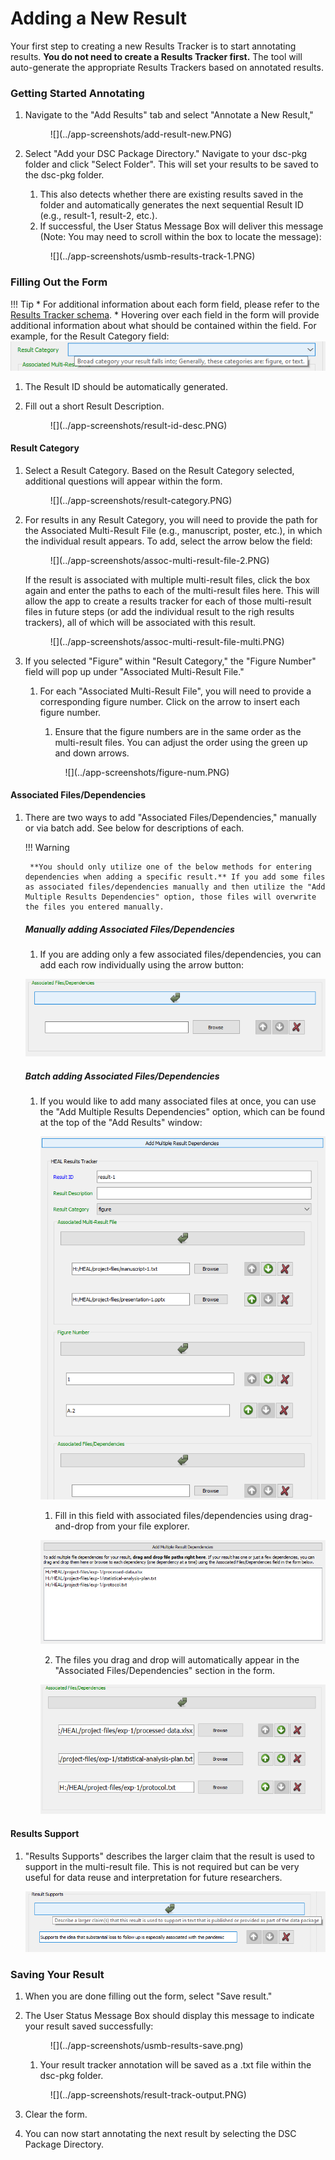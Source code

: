 # Adding a New Result

Your first step to creating a new Results Tracker is to start annotating results. **You do not need to create a Results Tracker first.** The tool will auto-generate the appropriate Results Trackers based on annotated results.

### Getting Started Annotating

1. Navigate to the "Add Results" tab and select "Annotate a New Result,"
    
    <figure markdown>
        ![](../app-screenshots/add-result-new.PNG)
        <figcaption></figcaption>
    </figure>

2. Select "Add your DSC Package Directory." Navigate to your dsc-pkg folder and click "Select Folder". This will set your results to be saved to the dsc-pkg folder.
    1. This also detects whether there are existing results saved in the folder and automatically generates the next sequential Result ID (e.g., result-1, result-2, etc.).
    2. If successful, the User Status Message Box will deliver this message (Note: You may need to scroll within the box to locate the message):

    <figure markdown>
        ![](../app-screenshots/usmb-results-track-1.PNG)
        <figcaption></figcaption>
    </figure>
    
### Filling Out the Form

!!! Tip
    * For additional information about each form field, please refer to the [Results Tracker schema](../schemas/md_results_tracker.md).
    * Hovering over each field in the form will provide additional information about what should be contained within the field. For example, for the Result Category field:
        ![](../app-screenshots/tooltip-ex.PNG)

1. The Result ID should be automatically generated.
2. Fill out a short Result Description.

    <figure markdown>
        ![](../app-screenshots/result-id-desc.PNG)
        <figcaption></figcaption>
    </figure>

#### Result Category

1. Select a Result Category. Based on the Result Category selected, additional questions will appear within the form.

    <figure markdown>
        ![](../app-screenshots/result-category.PNG)
        <figcaption></figcaption>
    </figure>

2. For results in any Result Category, you will need to provide the path for the Associated Multi-Result File (e.g., manuscript, poster, etc.), in which the individual result appears. To add, select the arrow below the field:

    <figure markdown>
        ![](../app-screenshots/assoc-multi-result-file-2.PNG)
        <figcaption></figcaption>
    </figure>
        
    If the result is associated with multiple multi-result files, click the box again and enter the paths to each of the multi-result files here. This will allow the app to create a results tracker for each of those multi-result files in future steps (or add the individual result to the righ results trackers), all of which will be associated with this result.

    <figure markdown>
        ![](../app-screenshots/assoc-multi-result-file-multi.PNG)
        <figcaption></figcaption>
    </figure>
        
3. If you selected "Figure" within "Result Category," the "Figure Number" field will pop up under "Associated Multi-Result File."
    1. For each "Associated Multi-Result File", you will need to provide a corresponding figure number. Click on the arrow to insert each figure number. 
        1. Ensure that the figure numbers are in the same order as the multi-result files. You can adjust the order using the green up and down arrows.
        
        <figure markdown>
            ![](../app-screenshots/figure-num.PNG)
            <figcaption></figcaption>
        </figure>
        
#### Associated Files/Dependencies

1. There are two ways to add "Associated Files/Dependencies," manually or via batch add. See below for descriptions of each.

    !!! Warning

        **You should only utilize one of the below methods for entering dependencies when adding a specific result.** If you add some files as associated files/dependencies manually and then utilize the "Add Multiple Results Dependencies" option, those files will overwrite the files you entered manually.

    ##### Manually adding Associated Files/Dependencies

    1. If you are adding only a few associated files/dependencies, you can add each row individually using the arrow button:

    ![](../app-screenshots//results-assoc-single.PNG)

    ##### Batch adding Associated Files/Dependencies

    1. If you would like to add many associated files at once, you can use the "Add Multiple Results Dependencies" option, which can be found at the top of the "Add Results" window:

        ![](../app-screenshots/multi-depend-add.PNG)

        1. Fill in this field with associated files/dependencies using drag-and-drop from your file explorer.

        ![](../app-screenshots/results-multi-depend.PNG)

        2. The files you drag and drop will automatically appear in the "Associated Files/Dependencies" section in the form.

        ![](../app-screenshots/results-multi-auto.PNG)

#### Results Support

1. "Results Supports" describes the larger claim that the result is used to support in the multi-result file. This is not required but can be very useful for data reuse and interpretation for future researchers.

    ![](../app-screenshots/results-support.PNG)

### Saving Your Result

1. When you are done filling out the form, select "Save result."
2. The User Status Message Box should display this message to indicate your result saved successfully:

    <figure markdown>
        ![](../app-screenshots/usmb-results-save.png)
        <figcaption></figcaption>
    </figure>

    1. Your result tracker annotation will be saved as a .txt file within the dsc-pkg folder.

    <figure markdown>
        ![](../app-screenshots/result-track-output.PNG)
        <figcaption></figcaption>
    </figure>

3. Clear the form.
4. You can now start annotating the next result by selecting the DSC Package Directory.


            